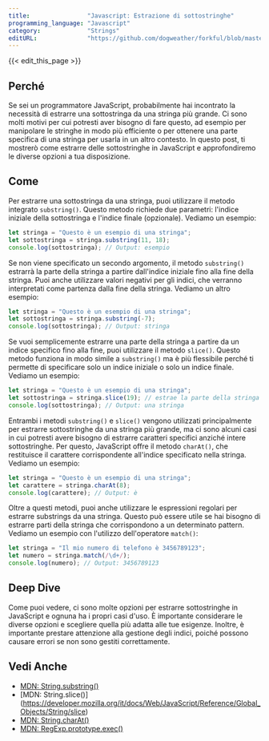 ```yaml
---
title:                "Javascript: Estrazione di sottostringhe"
programming_language: "Javascript"
category:             "Strings"
editURL:              "https://github.com/dogweather/forkful/blob/master/content/it/javascript/extracting-substrings.md"
---
```


{{< edit_this_page >}}

## Perché
Se sei un programmatore JavaScript, probabilmente hai incontrato la necessità di estrarre una sottostringa da una stringa più grande. Ci sono molti motivi per cui potresti aver bisogno di fare questo, ad esempio per manipolare le stringhe in modo più efficiente o per ottenere una parte specifica di una stringa per usarla in un altro contesto. In questo post, ti mostrerò come estrarre delle sottostringhe in JavaScript e approfondiremo le diverse opzioni a tua disposizione.

## Come
Per estrarre una sottostringa da una stringa, puoi utilizzare il metodo integrato `substring()`. Questo metodo richiede due parametri: l'indice iniziale della sottostringa e l'indice finale (opzionale). Vediamo un esempio:

```Javascript
let stringa = "Questo è un esempio di una stringa";
let sottostringa = stringa.substring(11, 18);
console.log(sottostringa); // Output: esempio
```

Se non viene specificato un secondo argomento, il metodo `substring()` estrarrà la parte della stringa a partire dall'indice iniziale fino alla fine della stringa. Puoi anche utilizzare valori negativi per gli indici, che verranno interpretati come partenza dalla fine della stringa. Vediamo un altro esempio:

```Javascript
let stringa = "Questo è un esempio di una stringa";
let sottostringa = stringa.substring(-7);
console.log(sottostringa); // Output: stringa
```

Se vuoi semplicemente estrarre una parte della stringa a partire da un indice specifico fino alla fine, puoi utilizzare il metodo `slice()`. Questo metodo funziona in modo simile a `substring()` ma è più flessibile perché ti permette di specificare solo un indice iniziale o solo un indice finale. Vediamo un esempio:

```Javascript
let stringa = "Questo è un esempio di una stringa";
let sottostringa = stringa.slice(19); // estrae la parte della stringa dopo "di"
console.log(sottostringa); // Output: una stringa
```

Entrambi i metodi `substring()` e `slice()` vengono utilizzati principalmente per estrarre sottostringhe da una stringa più grande, ma ci sono alcuni casi in cui potresti avere bisogno di estrarre caratteri specifici anziché intere sottostringhe. Per questo, JavaScript offre il metodo `charAt()`, che restituisce il carattere corrispondente all'indice specificato nella stringa. Vediamo un esempio:

```Javascript
let stringa = "Questo è un esempio di una stringa";
let carattere = stringa.charAt(8);
console.log(carattere); // Output: è
```

Oltre a questi metodi, puoi anche utilizzare le espressioni regolari per estrarre substrings da una stringa. Questo può essere utile se hai bisogno di estrarre parti della stringa che corrispondono a un determinato pattern. Vediamo un esempio con l'utilizzo dell'operatore `match()`:

```Javascript
let stringa = "Il mio numero di telefono è 3456789123";
let numero = stringa.match(/\d+/);
console.log(numero); // Output: 3456789123
```

## Deep Dive
Come puoi vedere, ci sono molte opzioni per estrarre sottostringhe in JavaScript e ognuna ha i propri casi d'uso. È importante considerare le diverse opzioni e scegliere quella più adatta alle tue esigenze. Inoltre, è importante prestare attenzione alla gestione degli indici, poiché possono causare errori se non sono gestiti correttamente.

## Vedi Anche
- [MDN: String.substring()](https://developer.mozilla.org/it/docs/Web/JavaScript/Reference/Global_Objects/String/substring)
- [MDN: String.slice()] (https://developer.mozilla.org/it/docs/Web/JavaScript/Reference/Global_Objects/String/slice)
- [MDN: String.charAt()](https://developer.mozilla.org/it/docs/Web/JavaScript/Reference/Global_Objects/String/charAt)
- [MDN: RegExp.prototype.exec()](https://developer.mozilla.org/it/docs/Web/JavaScript/Reference/Global_Objects/RegExp/exec)